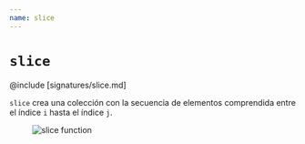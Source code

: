 ```yaml
---
name: slice
---
```


# `slice`

@include [signatures/slice.md]

`slice` crea una colección con la secuencia de elementos comprendida entre el índice `i` hasta el índice `j`.

<figure class="diagram">
  <img src="../images/slice.svg" alt="slice function">
  <!-- <figcaption class="diagram-desc"></figcaption> -->
</figure>
